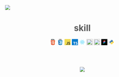 <img src="https://capsule-render.vercel.app/api?type=Waving&color=78B2D1&height=200&section=header&text=Unnimm%20GitHub&fontSize=50&fontColor=ffffff&fontAlignY=40" />


<h1 align="center" style="color:#595959;">skill</h1>
<div align="center" style="grid-column:2">
<code style="display: inline-flex; justify-content: center; align-items: center;"><img height="20" width="20"  src="https://raw.githubusercontent.com/devicons/devicon/master/icons/html5/html5-original-wordmark.svg"></code>
<code style="display: inline-flex; justify-content: center; align-items: center;"><img height="20" width="20"  src="https://raw.githubusercontent.com/devicons/devicon/master/icons/css3/css3-original-wordmark.svg"></code>
<code style="display: inline-flex; justify-content: center; align-items: center;"><img height="20" width="20" src="https://raw.githubusercontent.com/github/explore/80688e429a7d4ef2fca1e82350fe8e3517d3494d/topics/javascript/javascript.png"></code>
<code style="display: inline-flex; justify-content: center; align-items: center;"><img height="20" width="20"  src="https://raw.githubusercontent.com/github/explore/80688e429a7d4ef2fca1e82350fe8e3517d3494d/topics/typescript/typescript.png"></code>
<code style="display: inline-flex; justify-content: center; align-items: center;"><img height="20" src="https://raw.githubusercontent.com/github/explore/80688e429a7d4ef2fca1e82350fe8e3517d3494d/topics/react/react.png"></code>
<code style="display: inline-flex; justify-content: center; align-items: center;"><img height="20" width="20" src="https://cdn.worldvectorlogo.com/logos/nextjs-2.svg"></code>
<code style="display: inline-flex; justify-content: center; align-items: center;"><img height="20" width="20" src="https://www.vectorlogo.zone/logos/tailwindcss/tailwindcss-icon.svg"></code>
<code style="display: inline-flex; justify-content: center; align-items: center;"><img height="20" width="20"  src="https://raw.githubusercontent.com/github/explore/05d0f0dfceafd861bdf2b53559399dae7b2e2d8b/topics/figma/figma.png"></code>
<code style="display: inline-flex; justify-content: center; align-items: center;"><img height="20" width="20"  src="https://raw.githubusercontent.com/github/explore/80688e429a7d4ef2fca1e82350fe8e3517d3494d/topics/python/python.png"></code>
</div>

<br/>
<br/>
<br/>
<br/>

  
<div align="center">
  <img src = "https://github-readme-stats.vercel.app/api?username=unnimm&show_icons=true&theme=transparent&title_color=1D73A1&icon_color=1D73A1&text_color=595959">
</div>
